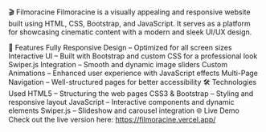 🎬 Filmoracine
Filmoracine is a visually appealing and responsive website built using HTML, CSS, Bootstrap, and JavaScript. It serves as a platform for showcasing cinematic content with a modern and sleek UI/UX design.

🚀 Features
Fully Responsive Design – Optimized for all screen sizes
Interactive UI – Built with Bootstrap and custom CSS for a professional look
Swiper.js Integration – Smooth and dynamic image sliders
Custom Animations – Enhanced user experience with JavaScript effects
Multi-Page Navigation – Well-structured pages for better accessibility
🛠️ Technologies Used
HTML5 – Structuring the web pages
CSS3 & Bootstrap – Styling and responsive layout
JavaScript – Interactive components and dynamic elements
Swiper.js – Slideshow and carousel integration
🌐 Live Demo
Check out the live version here: https://filmoracine.vercel.app/
